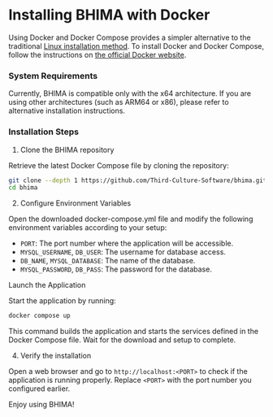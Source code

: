 # Installing BHIMA with Docker

Using Docker and Docker Compose provides a simpler alternative to the traditional [Linux installation method](./installing-bhima.md).  To install Docker and Docker Compose, follow the instructions on [the official Docker website](https://docs.docker.com/engine/install/).

### System Requirements

Currently, BHIMA is compatible only with the x64 architecture. If you are using other architectures (such as ARM64 or x86), please refer to alternative installation instructions.

### Installation Steps

1. Clone the BHIMA repository

Retrieve the latest Docker Compose file by cloning the repository:

```bash
git clone --depth 1 https://github.com/Third-Culture-Software/bhima.git
cd bhima
```

2. Configure Environment Variables

Open the downloaded docker-compose.yml file and modify the following environment variables according to your setup:

 - `PORT`: The port number where the application will be accessible.
 - `MYSQL_USERNAME`, `DB_USER`: The username for database access.
 - `DB_NAME`, `MYSQL_DATABASE`: The name of the database.
 - `MYSQL_PASSWORD`, `DB_PASS`: The password for the database.

Launch the Application

Start the application by running:

```bash
docker compose up
```

This command builds the application and starts the services defined in the Docker Compose file. Wait for the download and setup to complete.

4. Verify the installation

Open a web browser and go to `http://localhost:<PORT>` to check if the application is running properly. Replace `<PORT>` with the port number you configured earlier.

Enjoy using BHIMA!

